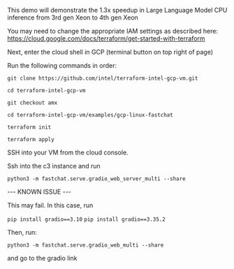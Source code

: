 This demo will demonstrate the 1.3x speedup in Large Language Model CPU inference from 3rd gen Xeon to 4th gen Xeon

You may need to change the appropriate IAM settings as described here: https://cloud.google.com/docs/terraform/get-started-with-terraform 

Next, enter the cloud shell in GCP (terminal button on top right of page) 

Run the following commands in order: 

`git clone https://github.com/intel/terraform-intel-gcp-vm.git`

`cd terraform-intel-gcp-vm`

`git checkout amx`

`cd terraform-intel-gcp-vm/examples/gcp-linux-fastchat` 

`terraform init` 

`terraform apply`


SSH into your VM from the cloud console.

Ssh into the c3 instance and run

`python3 -m fastchat.serve.gradio_web_server_multi --share` 

--- KNOWN ISSUE ---

This may fail. In this case, run

`pip install gradio==3.10`
`pip install gradio==3.35.2`

Then, run:

`python3 -m fastchat.serve.gradio_web_multi --share` 


and go to the gradio link

 
